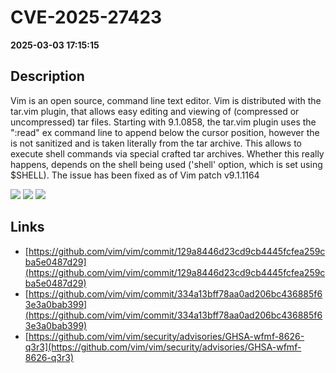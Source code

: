 # CVE-2025-27423

**2025-03-03 17:15:15**

## Description
Vim is an open source, command line text editor. Vim is distributed with the tar.vim plugin, that allows easy editing and viewing of (compressed or uncompressed) tar files. Starting with 9.1.0858, the tar.vim plugin uses the ":read" ex command line to append below the cursor position, however the is not sanitized and is taken literally from the tar archive. This allows to execute shell commands via special crafted tar archives. Whether this really happens, depends on the shell being used ('shell' option, which is set using $SHELL). The issue has been fixed as of Vim patch v9.1.1164

![](https://img.shields.io/static/v1?label=Score&message=7.1&color=red)
![](https://img.shields.io/static/v1?label=Severity&message=HIGH&color=red)
![](https://img.shields.io/static/v1?label=CWE&message=RCE&color=green)

## Links
- [https://github.com/vim/vim/commit/129a8446d23cd9cb4445fcfea259cba5e0487d29](https://github.com/vim/vim/commit/129a8446d23cd9cb4445fcfea259cba5e0487d29)
- [https://github.com/vim/vim/commit/334a13bff78aa0ad206bc436885f63e3a0bab399](https://github.com/vim/vim/commit/334a13bff78aa0ad206bc436885f63e3a0bab399)
- [https://github.com/vim/vim/security/advisories/GHSA-wfmf-8626-q3r3](https://github.com/vim/vim/security/advisories/GHSA-wfmf-8626-q3r3)
